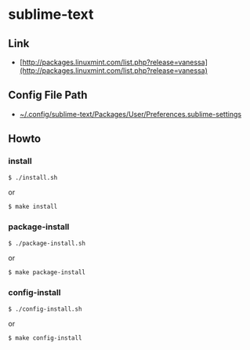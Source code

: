 
# sublime-text

## Link

* [http://packages.linuxmint.com/list.php?release=vanessa](http://packages.linuxmint.com/list.php?release=vanessa)


## Config File Path

* [~/.config/sublime-text/Packages/User/Preferences.sublime-settings](config/sublime-text/Packages/User/Preferences.sublime-settings)


## Howto


### install

``` sh
$ ./install.sh
```

or

``` sh
$ make install
```


### package-install

``` sh
$ ./package-install.sh
```

or

``` sh
$ make package-install
```


### config-install

``` sh
$ ./config-install.sh
```

or

``` sh
$ make config-install
```
